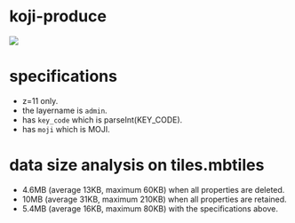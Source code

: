 # koji-produce
![](https://un-vector-tile-toolkit.github.io/signature/logo.png)

# specifications
- z=11 only.
- the layername is `admin`.
- has `key_code` which is parseInt(KEY_CODE).
- has `moji` which is MOJI.

# data size analysis on tiles.mbtiles
- 4.6MB (average 13KB, maximum 60KB) when all properties are deleted.
- 10MB (average 31KB, maximum 210KB) when all properties are retained.
- 5.4MB (average 16KB, maximum 80KB) with the specifications above.

